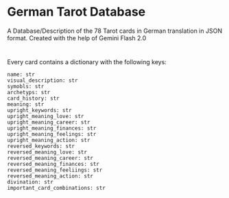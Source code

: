 # German Tarot Database
A Database/Description of the 78 Tarot cards in German translation in JSON format.
Created with the help of Gemini Flash 2.0
#
Every card contains a dictionary with the following keys:    

    name: str
    visual_description: str
    symobls: str
    archetyps: str
    card_history: str
    meaning: str
    upright_keywords: str
    upright_meaning_love: str
    upright_meaning_career: str
    upright_meaning_finances: str
    upright_meaning_feelings: str
    upright_meaning_action: str
    reversed_keywords: str
    reversed_meaning_love: str
    reversed_meaning_career: str
    reversed_meaning_finances: str
    reversed_meaning_feeliings: str
    reversed_meaning_action: str
    divination: str
    important_card_combinations: str
